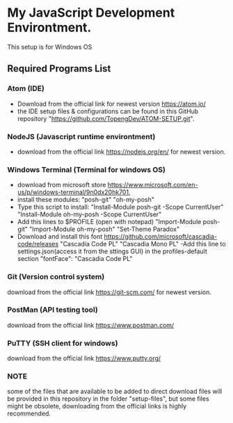 # My JavaScript Development Environtment.

This setup is for Windows OS

## Required Programs List

### Atom (IDE) 
- Download from the official link for newest version https://atom.io/ 
- the IDE setup files & configurations can be found in this GitHub repository "https://github.com/TopengDev/ATOM-SETUP.git".
### NodeJS (Javascript runtime environtment)
- download from the official link https://nodejs.org/en/ for newest version.
### Windows Terminal (Terminal for windows OS)
- download from microsoft store https://www.microsoft.com/en-us/p/windows-terminal/9n0dx20hk701,
- install these modules:
"posh-git"
"oh-my-posh"
- Type this script to install:
"Install-Module posh-git -Scope CurrentUser"
"Install-Module oh-my-posh -Scope CurrentUser"
- Add this lines to $PROFILE (open with notepad)
"Import-Module posh-git"
"Import-Module oh-my-posh"
"Set-Theme Paradox"
- Download and install this font https://github.com/microsoft/cascadia-code/releases
"Cascadia Code PL"
"Cascadia Mono PL"
-Add this line to settings.json(access it from the sttings GUI) in the profiles-default section
"fontFace": "Cascadia Code PL"
### Git (Version control system) 
download from the official link https://git-scm.com/ for newest version.
### PostMan (API testing tool) 
download from the official link https://www.postman.com/
### PuTTY (SSH client for windows) 
download from the official link https://www.putty.org/


### NOTE
some of the files that are available to be added to direct download files will be provided in this repository in the folder "setup-files", but some files might be obsolete, downloading from the official links is highly recommended.
